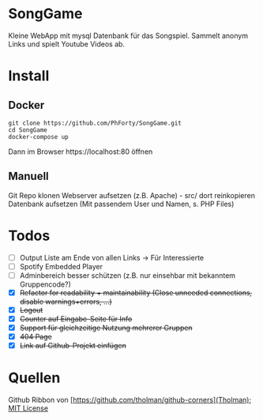 # SongGame
Kleine WebApp mit mysql Datenbank für das Songspiel. Sammelt anonym Links und spielt Youtube Videos ab.

# Install
## Docker
```
git clone https://github.com/PhForty/SongGame.git
cd SongGame
docker-compose up
```
Dann im Browser https://localhost:80 öffnen

## Manuell
Git Repo klonen
Webserver aufsetzen (z.B. Apache) - src/ dort reinkopieren
Datenbank aufsetzen (Mit passendem User und Namen, s. PHP Files)

# Todos
* [ ] Output Liste am Ende von allen Links -> Für Interessierte
* [ ] Spotify Embedded Player
* [ ] Adminbereich besser schützen (z.B. nur einsehbar mit bekanntem Gruppencode?)
* [x] ~~Refactor for readability + maintainability (Close unneeded connections, disable warnings+errors, ...)~~
* [x] ~~Logout~~
* [x] ~~Counter auf Eingabe-Seite für Info~~
* [x] ~~Support für gleichzeitige Nutzung mehrerer Gruppen~~
* [x] ~~404 Page~~
* [x] ~~Link auf Github-Projekt einfügen~~

# Quellen
Github Ribbon von [https://github.com/tholman/github-corners](Tholman); [MIT License](https://github.com/tholman/github-corners/blob/master/license.md)
